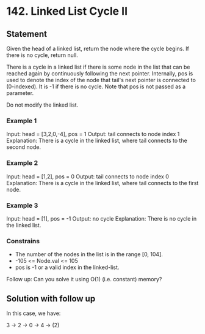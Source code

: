 # 142. Linked List Cycle II

## Statement
Given the head of a linked list, return the node where the cycle begins. If there is no cycle, return null.

There is a cycle in a linked list if there is some node in the list that can be reached again by continuously following the next pointer. Internally, pos is used to denote the index of the node that tail's next pointer is connected to (0-indexed). It is -1 if there is no cycle. Note that pos is not passed as a parameter.

Do not modify the linked list.

### Example 1
Input: head = [3,2,0,-4], pos = 1
Output: tail connects to node index 1
Explanation: There is a cycle in the linked list, where tail connects to the second node.

### Example 2
Input: head = [1,2], pos = 0
Output: tail connects to node index 0
Explanation: There is a cycle in the linked list, where tail connects to the first node.

### Example 3
Input: head = [1], pos = -1
Output: no cycle
Explanation: There is no cycle in the linked list.

### Constrains
- The number of the nodes in the list is in the range [0, 104].
- -105 <= Node.val <= 105
- pos is -1 or a valid index in the linked-list.

Follow up: Can you solve it using O(1) (i.e. constant) memory?

## Solution with follow up

In this case, we have:

3 -> 2 -> 0 -> 4 -> (2)



